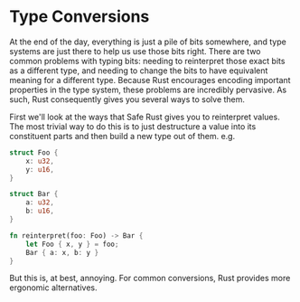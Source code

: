 # Type Conversions

At the end of the day, everything is just a pile of bits somewhere, and type
systems are just there to help us use those bits right. There are two common
problems with typing bits: needing to reinterpret those exact bits as a
different type, and needing to change the bits to have equivalent meaning for
a different type. Because Rust encourages encoding important properties in the
type system, these problems are incredibly pervasive. As such, Rust
consequently gives you several ways to solve them.

First we'll look at the ways that Safe Rust gives you to reinterpret values.
The most trivial way to do this is to just destructure a value into its
constituent parts and then build a new type out of them. e.g.

```rust
struct Foo {
    x: u32,
    y: u16,
}

struct Bar {
    a: u32,
    b: u16,
}

fn reinterpret(foo: Foo) -> Bar {
    let Foo { x, y } = foo;
    Bar { a: x, b: y }
}
```

But this is, at best, annoying. For common conversions, Rust provides
more ergonomic alternatives.

